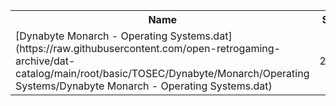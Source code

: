<table>
<tr><th>Name</th><th>Size</th></tr>
<tr><td>[Dynabyte Monarch - Operating Systems.dat](https://raw.githubusercontent.com/open-retrogaming-archive/dat-catalog/main/root/basic/TOSEC/Dynabyte/Monarch/Operating Systems/Dynabyte Monarch - Operating Systems.dat)</td><td>2246</td></tr>
</table>
